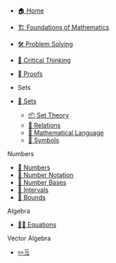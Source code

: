 - [🏠 Home](README.md)
- [🏗 Foundations of Mathematics](Foundations_Mathematics.md)
- [🛠️ Problem Solving](ProblemSolving.md)
- [💭 Critical Thinking](CriticalThinking.md)
- [🫆 Proofs](Proofs.md)
  
- Sets
- [🎁 Sets](Sets/Sets.md)
  - [📦 Set Theory](Sets/SetTheory.md)
  - [📮 Relations](Sets/Relations.md)
  - [💬 Mathematical Language](Sets/MathLang.md)
  - [🔣 Symbols](Sets/Symbols.md)
    
Numbers
- [🍏 Numbers](Numbers/Numbers.md)
- [🍎 Number Notation](Numbers/Notation.md)
- [🍐 Number Bases](Numbers/Bases.md)
- [🍊 Intervals](Numbers/Intervals.md)
- [🍋 Bounds](Numbers/Bounds.md)
  
Algebra
- [🥚🐣 Equations](Algebra/Equations.md)
  
Vector Algebra
- [✏️🗒️](Exercise/Vector_Spaces.md)

